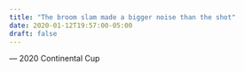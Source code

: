 ```yaml
---
title: "The broom slam made a bigger noise than the shot"
date: 2020-01-12T19:57:00-05:00
draft: false
---
```

— 2020 Continental Cup